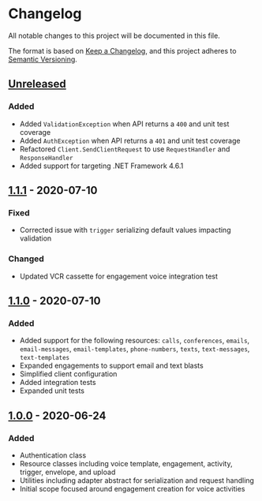 # Changelog
All notable changes to this project will be documented in this file.

The format is based on [Keep a Changelog](https://keepachangelog.com/en/1.0.0/),
and this project adheres to [Semantic Versioning](https://semver.org/spec/v2.0.0.html).

## [Unreleased]
### Added
- Added `ValidationException` when API returns a `400` and unit test coverage
- Added `AuthException` when API returns a `401` and unit test coverage
- Refactored `Client.SendClientRequest` to use `RequestHandler` and `ResponseHandler`
- Added support for targeting .NET Framework 4.6.1

## [1.1.1] - 2020-07-10
### Fixed
- Corrected issue with `trigger` serializing default values impacting validation

### Changed
- Updated VCR cassette for engagement voice integration test

## [1.1.0] - 2020-07-10
### Added
- Added support for the following resources: `calls`, `conferences`, `emails`, `email-messages`, `email-templates`, `phone-numbers`, `texts`, `text-messages`, `text-templates`
- Expanded engagements to support email and text blasts
- Simplified client configuration
- Added integration tests
- Expanded unit tests

## [1.0.0] - 2020-06-24
### Added
- Authentication class
- Resource classes including voice template, engagement, activity, trigger, envelope, and upload
- Utilities including adapter abstract for serialization and request handling
- Initial scope focused around engagement creation for voice activities

[Unreleased]: https://github.com/omnigage/omnigage-sdk-dotnet/compare/1.1.1...HEAD
[1.1.1]: https://github.com/omnigage/omnigage-sdk-dotnet/compare/1.1.0...1.1.1
[1.1.0]: https://github.com/omnigage/omnigage-sdk-dotnet/compare/1.0.0...1.1.0
[1.0.0]: https://github.com/omnigage/omnigage-sdk-dotnet/releases/tag/1.0.0
